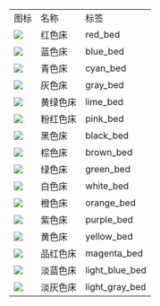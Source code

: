 <table>
	<tablebody>
		<tr>
			<td>图标</td>
			<td>名称</td>
			<td>标签</td>
		</tr>
		<tr>
			<td><img src="C:/Users/seese/Files/Projects/MC_datapacks/recipe_auto_manual/LemonTea_auto_recipes/input/mc_icon/decorations/bed/red_bed.png"></td>
			<td>红色床</td>
			<td>red_bed</td>
		</tr>
		<tr>
			<td><img src="C:/Users/seese/Files/Projects/MC_datapacks/recipe_auto_manual/LemonTea_auto_recipes/input/mc_icon/decorations/bed/blue_bed.png"></td>
			<td>蓝色床</td>
			<td>blue_bed</td>
		</tr>
		<tr>
			<td><img src="C:/Users/seese/Files/Projects/MC_datapacks/recipe_auto_manual/LemonTea_auto_recipes/input/mc_icon/decorations/bed/cyan_bed.png"></td>
			<td>青色床</td>
			<td>cyan_bed</td>
		</tr>
		<tr>
			<td><img src="C:/Users/seese/Files/Projects/MC_datapacks/recipe_auto_manual/LemonTea_auto_recipes/input/mc_icon/decorations/bed/gray_bed.png"></td>
			<td>灰色床</td>
			<td>gray_bed</td>
		</tr>
		<tr>
			<td><img src="C:/Users/seese/Files/Projects/MC_datapacks/recipe_auto_manual/LemonTea_auto_recipes/input/mc_icon/decorations/bed/lime_bed.png"></td>
			<td>黄绿色床</td>
			<td>lime_bed</td>
		</tr>
		<tr>
			<td><img src="C:/Users/seese/Files/Projects/MC_datapacks/recipe_auto_manual/LemonTea_auto_recipes/input/mc_icon/decorations/bed/pink_bed.png"></td>
			<td>粉红色床</td>
			<td>pink_bed</td>
		</tr>
		<tr>
			<td><img src="C:/Users/seese/Files/Projects/MC_datapacks/recipe_auto_manual/LemonTea_auto_recipes/input/mc_icon/decorations/bed/black_bed.png"></td>
			<td>黑色床</td>
			<td>black_bed</td>
		</tr>
		<tr>
			<td><img src="C:/Users/seese/Files/Projects/MC_datapacks/recipe_auto_manual/LemonTea_auto_recipes/input/mc_icon/decorations/bed/brown_bed.png"></td>
			<td>棕色床</td>
			<td>brown_bed</td>
		</tr>
		<tr>
			<td><img src="C:/Users/seese/Files/Projects/MC_datapacks/recipe_auto_manual/LemonTea_auto_recipes/input/mc_icon/decorations/bed/green_bed.png"></td>
			<td>绿色床</td>
			<td>green_bed</td>
		</tr>
		<tr>
			<td><img src="C:/Users/seese/Files/Projects/MC_datapacks/recipe_auto_manual/LemonTea_auto_recipes/input/mc_icon/decorations/bed/white_bed.png"></td>
			<td>白色床</td>
			<td>white_bed</td>
		</tr>
		<tr>
			<td><img src="C:/Users/seese/Files/Projects/MC_datapacks/recipe_auto_manual/LemonTea_auto_recipes/input/mc_icon/decorations/bed/orange_bed.png"></td>
			<td>橙色床</td>
			<td>orange_bed</td>
		</tr>
		<tr>
			<td><img src="C:/Users/seese/Files/Projects/MC_datapacks/recipe_auto_manual/LemonTea_auto_recipes/input/mc_icon/decorations/bed/purple_bed.png"></td>
			<td>紫色床</td>
			<td>purple_bed</td>
		</tr>
		<tr>
			<td><img src="C:/Users/seese/Files/Projects/MC_datapacks/recipe_auto_manual/LemonTea_auto_recipes/input/mc_icon/decorations/bed/yellow_bed.png"></td>
			<td>黄色床</td>
			<td>yellow_bed</td>
		</tr>
		<tr>
			<td><img src="C:/Users/seese/Files/Projects/MC_datapacks/recipe_auto_manual/LemonTea_auto_recipes/input/mc_icon/decorations/bed/magenta_bed.png"></td>
			<td>品红色床</td>
			<td>magenta_bed</td>
		</tr>
		<tr>
			<td><img src="C:/Users/seese/Files/Projects/MC_datapacks/recipe_auto_manual/LemonTea_auto_recipes/input/mc_icon/decorations/bed/light_blue_bed.png"></td>
			<td>淡蓝色床</td>
			<td>light_blue_bed</td>
		</tr>
		<tr>
			<td><img src="C:/Users/seese/Files/Projects/MC_datapacks/recipe_auto_manual/LemonTea_auto_recipes/input/mc_icon/decorations/bed/light_gray_bed.png"></td>
			<td>淡灰色床</td>
			<td>light_gray_bed</td>
		</tr>
	</tablebody>
</table>